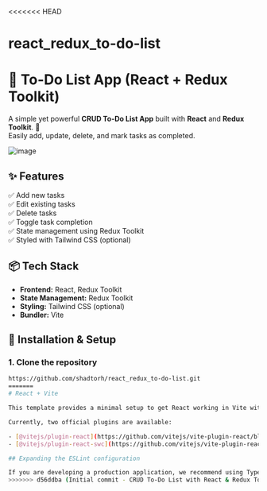 <<<<<<< HEAD
# react_redux_to-do-list

# 📝 To-Do List App (React + Redux Toolkit)

A simple yet powerful **CRUD To-Do List App** built with **React** and **Redux Toolkit**. 🚀  
Easily add, update, delete, and mark tasks as completed.

![image](https://github.com/user-attachments/assets/6feb19e6-d399-4058-bf0f-8340b7baa3da)


## ✨ Features
✅ Add new tasks  
✅ Edit existing tasks  
✅ Delete tasks  
✅ Toggle task completion  
✅ State management using Redux Toolkit  
✅ Styled with Tailwind CSS (optional)  

## 📦 Tech Stack
- **Frontend:** React, Redux Toolkit
- **State Management:** Redux Toolkit
- **Styling:** Tailwind CSS (optional)
- **Bundler:** Vite

## 🚀 Installation & Setup
### **1. Clone the repository**
```sh
https://github.com/shadtorh/react_redux_to-do-list.git
=======
# React + Vite

This template provides a minimal setup to get React working in Vite with HMR and some ESLint rules.

Currently, two official plugins are available:

- [@vitejs/plugin-react](https://github.com/vitejs/vite-plugin-react/blob/main/packages/plugin-react/README.md) uses [Babel](https://babeljs.io/) for Fast Refresh
- [@vitejs/plugin-react-swc](https://github.com/vitejs/vite-plugin-react-swc) uses [SWC](https://swc.rs/) for Fast Refresh

## Expanding the ESLint configuration

If you are developing a production application, we recommend using TypeScript and enable type-aware lint rules. Check out the [TS template](https://github.com/vitejs/vite/tree/main/packages/create-vite/template-react-ts) to integrate TypeScript and [`typescript-eslint`](https://typescript-eslint.io) in your project.
>>>>>>> d56ddba (Initial commit - CRUD To-Do List with React & Redux Toolkit)
